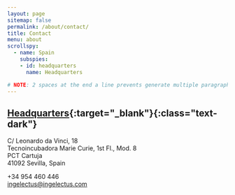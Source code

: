 ```yaml
---
layout: page
sitemap: false
permalink: /about/contact/
title: Contact
menu: about
scrollspy:
  - name: Spain
    subspies:
    - id: headquarters
      name: Headquarters

# NOTE: 2 spaces at the end a line prevents generate multiple paragraphs
---
```


## [Headquarters](https://www.google.es/maps/place/Ingelectus+Innovative+Electrical+Solutions+S.L./){:target="_blank"}{:class="text-dark"}

C/ Leonardo da Vinci, 18  
Tecnoincubadora Marie Curie, 1st Fl., Mod. 8  
PCT Cartuja  
41092 Sevilla, Spain

+34 954 460 446  
ingelectus@ingelectus.com
